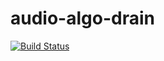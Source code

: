 # audio-algo-drain


[![Build Status](https://travis-ci.org/musicdsp/audio-algo-drain.svg?branch=master)](https://travis-ci.org/musicdsp/audio-algo-drain)
